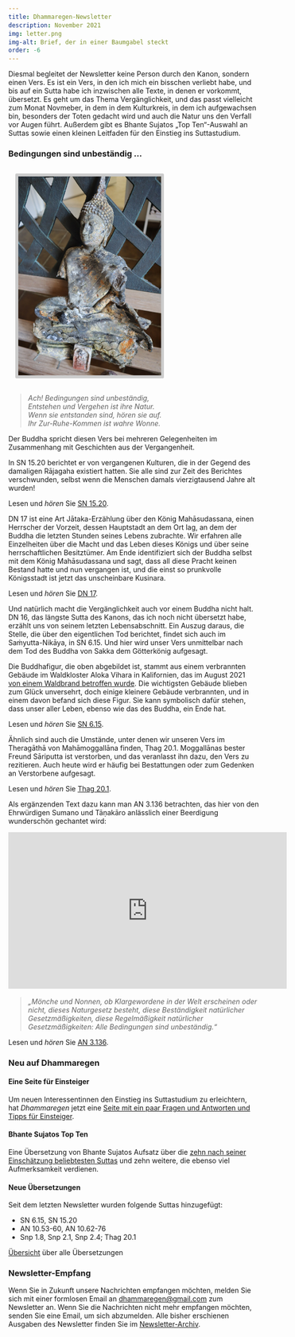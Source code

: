 ```yaml
---
title: Dhammaregen-Newsletter
description: November 2021
img: letter.png
img-alt: Brief, der in einer Baumgabel steckt
order: -6
---
```


Diesmal begleitet der Newsletter keine Person durch den Kanon, sondern einen Vers. Es ist ein Vers, in den ich mich ein bisschen verliebt habe, und bis auf ein Sutta habe ich inzwischen alle Texte, in denen er vorkommt, übersetzt. Es geht um das Thema Vergänglichkeit, und das passt vielleicht zum Monat Novmeber, in dem in dem Kulturkreis, in dem ich aufgewachsen bin, besonders der Toten gedacht wird und auch die Natur uns den Verfall vor Augen führt. Außerdem gibt es Bhante Sujatos „Top Ten“-Auswahl an Suttas sowie einen kleinen Leitfaden für den Einstieg ins Suttastudium.

### Bedingungen sind unbeständig …

<style>
.my-img {
  margin: 1.0em;
  padding: 0.4em; 
  border-radius: 0.2em; 
  background: #cccccc;"
}
</style>
<p><img src="img/bbuddha.png" alt="verbrannte Buddhastatue" style="height: 400px;" class="my-img"></p>

>*Ach! Bedingungen sind unbeständig,  
>Entstehen und Vergehen ist ihre Natur.  
>Wenn sie entstanden sind, hören sie auf.  
>Ihr Zur-Ruhe-Kommen ist wahre Wonne.*

Der Buddha spricht diesen Vers bei mehreren Gelegenheiten im Zusammenhang mit Geschichten aus der Vergangenheit.

In SN 15.20 berichtet er von vergangenen Kulturen, die in der Gegend des damaligen Rājagaha existiert hatten. Sie alle sind zur Zeit des Berichtes verschwunden, selbst wenn die Menschen damals vierzigtausend Jahre alt wurden!

Lesen und *hören* Sie [SN 15.20](#/sutta/sn15.20/de/sabbamitta).

DN 17 ist eine Art Jātaka-Erzählung über den König Mahāsudassana, einen Herrscher der Vorzeit, dessen Hauptstadt an dem Ort lag, an dem der Buddha die letzten Stunden seines Lebens zubrachte. Wir erfahren alle Einzelheiten über die Macht und das Leben dieses Königs und über seine herrschaftlichen Besitztümer. Am Ende identifiziert sich der Buddha selbst mit dem König Mahāsudassana und sagt, dass all diese Pracht keinen Bestand hatte und nun vergangen ist, und die einst so prunkvolle Königsstadt ist jetzt das unscheinbare Kusinara.

Lesen und *hören* Sie [DN 17](#/sutta/dn17/de/sabbamitta).

Und natürlich macht die Vergänglichkeit auch vor einem Buddha nicht halt. DN 16, das längste Sutta des Kanons, das ich noch nicht übersetzt habe, erzählt uns von seinem letzten Lebensabschnitt. Ein Auszug daraus, die Stelle, die über den eigentlichen Tod berichtet, findet sich auch im Saṁyutta-Nikāya, in SN 6.15. Und hier wird unser Vers unmittelbar nach dem Tod des Buddha von Sakka dem Götterkönig aufgesagt.

Die Buddhafigur, die oben abgebildet ist, stammt aus einem verbrannten Gebäude im Waldkloster Aloka Vihara in Kalifornien, das im August 2021 [von einem Waldbrand betroffen wurde](https://alokavihara.org/first-return-visit-after-the-caldor-fire/). Die wichtigsten Gebäude blieben zum Glück unversehrt, doch einige kleinere Gebäude verbrannten, und in einem davon befand sich diese Figur. Sie kann symbolisch dafür stehen, dass unser aller Leben, ebenso wie das des Buddha, ein Ende hat.

Lesen und *hören* Sie [SN 6.15](#/sutta/sn6.15/de/sabbamitta).

Ähnlich sind auch die Umstände, unter denen wir unseren Vers im Theragāthā von Mahāmoggallāna finden, Thag 20.1. Moggallānas bester Freund Sāriputta ist verstorben, und das veranlasst ihn dazu, den Vers zu rezitieren. Auch heute wird er häufig bei Bestattungen oder zum Gedenken an Verstorbene aufgesagt.

Lesen und *hören* Sie [Thag 20.1](#/sutta/thag20.1:1.20.1/de/sabbamitta).

Als ergänzenden Text dazu kann man AN 3.136 betrachten, das hier von den Ehrwürdigen Sumano und Tāṇakāro anlässlich einer Beerdigung wunderschön gechantet wird:

<iframe width="560" height="315" src="https://www.youtube-nocookie.com/embed/de_CMGaO5Fg" title="YouTube video player" frameborder="0" allow="accelerometer; autoplay; clipboard-write; encrypted-media; gyroscope; picture-in-picture" allowfullscreen></iframe>

>*„Mönche und Nonnen, ob Klargewordene in der Welt erscheinen oder nicht, dieses Naturgesetz besteht, diese Beständigkeit natürlicher Gesetzmäßigkeiten, diese Regelmäßigkeit natürlicher Gesetzmäßigkeiten: Alle Bedingungen sind unbeständig.“*

Lesen und *hören* Sie [AN 3.136](#/sutta/an3.136/de/sabbamitta).

### Neu auf Dhammaregen

#### Eine Seite für Einsteiger

Um neuen Interessentinnen den Einstieg ins Suttastudium zu erleichtern, hat *Dhammaregen* jetzt eine [Seite mit ein paar Fragen und Antworten und Tipps für Einsteiger](#/wiki/studium/einstieg).

#### Bhante Sujatos Top Ten

Eine Übersetzung von Bhante Sujatos Aufsatz über die [zehn nach seiner Einschätzung beliebtesten Suttas](#/wiki/studium/topten) und zehn weitere, die ebenso viel Aufmerksamkeit verdienen.

#### Neue Übersetzungen

Seit dem letzten Newsletter wurden folgende Suttas hinzugefügt:
- SN 6.15, SN 15.20
- AN 10.53-60, AN 10.62-76
- Snp 1.8, Snp 2.1, Snp 2.4; Thag 20.1

[Übersicht](#/wiki/uebersetzung/uebersicht) über alle Übersetzungen

### Newsletter-Empfang

Wenn Sie in Zukunft unsere Nachrichten empfangen möchten, melden Sie sich mit einer formlosen Email an [dhammaregen@gmail.com](mailto:dhammaregen@gmail.com) zum Newsletter an. Wenn Sie die Nachrichten nicht mehr empfangen möchten, senden Sie eine Email, um sich abzumelden. Alle bisher erschienen Ausgaben des Newsletter finden Sie im [Newsletter-Archiv](#/wiki/news/inhalt).
